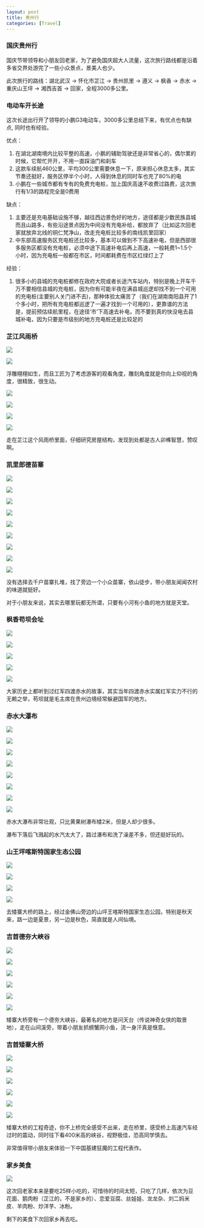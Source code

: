 ```yaml
---
layout: post
title: 贵州行
categories: [Travel]
---
```


### 国庆贵州行
国庆节带领导和小朋友回老家，为了避免国庆超大人流量，这次旅行路线都是沿着多省交界处游完了一些小众景点，景美人也少。

此次旅行的路线：湖北武汉 -> 怀化市芷江 -> 贵州凯里 -> 遵义 -> 枫香 -> 赤水 -> 重庆山王坪 -> 湘西吉首 -> 回家，全程3000多公里。

### 电动车开长途
这次长途出行开了领导的小鹏G3电动车，3000多公里总结下来，有优点也有缺点, 同时也有经验。

优点：
1. 在湖北湖南境内比较平整的高速，小鹏的辅助驾驶还是非常省心的，偶尔累的时候，它帮忙开开，不用一直踩油门和刹车
2. 这款车续航460公里，平均300公里需要休息一下，原来担心休息太多，其实节奏还挺好，服务区停半个小时，人得到休息的同时车也充了80%的电
3. 小鹏在一些城市都有专有的免费充电桩，加上国庆高速不收费过路费，这次旅行有1/3的路程完全是0费用

缺点：
1. 主要还是充电基础设施不够，越往西边景色好的地方，途径都是少数民族县城而且山路多，有些沿途景点因为中间没有充电补给，都放弃了（比如这次回老家就放弃北线的铜仁梵净山，改走充电桩比较多的南线凯里回家）
2. 中东部高速服务区充电桩还比较多，基本可以做到不下高速补电，但是西部很多服务区都没有充电桩，必须中途下高速补电后再上高速，一般耗费1~1.5个小时，因为充电桩一般都在市区，时间都耗费在市区红绿灯上了

经验：
1. 很多小的县城的充电桩都修在政府大院或者长途汽车站内，特别是晚上开车千万不要相信县城的充电桩，因为你有可能半夜在满县城巡逻却找不到一个可用的充电桩(主要别人关门进不去)，那种体验太痛苦了（我们在湖南南阳县开了1个多小时，把所有充电桩都巡逻了一遍才找到一个可用的），更靠谱的方法是，提前预估续航里程，在途径‘市’下高速去补电，而不要到真的快没电去县城补电，因为只要是市级别的地方充电桩还是比较足的

### 芷江风雨桥
![]({{site.url}}/pics/guizhou/IMG_20211001_091040_edit_22238388928377.jpg)

![]({{site.url}}/pics/guizhou/IMG_20211001_091250_edit_22335751893466.jpg)

浮雕栩栩如生，而且工匠为了考虑游客的观看角度，雕刻角度就是你向上仰视的角度，很精致，很生动。

![]({{site.url}}/pics/guizhou/IMG_20211001_092406_edit_22909719445462.jpg)

![]({{site.url}}/pics/guizhou/IMG_20211001_092626_edit_23041273129296.jpg)

![]({{site.url}}/pics/guizhou/IMG_20211001_093213_edit_25192331176884.jpg)

![]({{site.url}}/pics/guizhou/IMG_20211001_094040_edit_23672252572429.jpg)

走在芷江这个风雨桥里面，仔细研究房屋结构，发现到处都是古人卯榫智慧，赞叹啊。

### 凯里郎德苗寨
![]({{site.url}}/pics/guizhou/IMG_20211001_150402_edit_34513796483795.jpg)

![]({{site.url}}/pics/guizhou/IMG_20211001_153115_edit_35320282870131.jpg)

![]({{site.url}}/pics/guizhou/IMG_20211001_153402_edit_35483165063335.jpg)

![]({{site.url}}/pics/guizhou/IMG_20211001_154745_edit_36396063074654.jpg)

![]({{site.url}}/pics/guizhou/IMG_20211001_155809_edit_36090703332513.jpg)

![]({{site.url}}/pics/guizhou/IMG_20211001_162315_edit_36696347653254.jpg)

![]({{site.url}}/pics/guizhou/IMG_20211001_162811_edit_36894412173536.jpg)

![]({{site.url}}/pics/guizhou/IMG_20211001_162945_edit_36965355431338.jpg)

![]({{site.url}}/pics/guizhou/IMG_20211001_164541_edit_37324912632846.jpg)

没有选择去千户苗寨扎堆，找了旁边一个小众苗寨，依山徒步，带小朋友闻闻农村的味道就挺好。

对于小朋友来说，其实去哪里玩都无所谓，只要有小河有小鱼的地方就是天堂。

### 枫香苟坝会址
![]({{site.url}}/pics/guizhou/IMG_20211003_113250_edit_78807923936933.jpg)

![]({{site.url}}/pics/guizhou/IMG_20211003_115451.jpg)

![]({{site.url}}/pics/guizhou/IMG_20211003_115617.jpg)

![]({{site.url}}/pics/guizhou/IMG_20211003_120102_edit_79328628483207.jpg)

![]({{site.url}}/pics/guizhou/IMG_20211003_121136_edit_79676238697738.jpg)

大家历史上都听到过红军四渡赤水的故事，其实当年四渡赤水实属红军实力不行的无赖之举，苟坝就是毛主席在贵州边境经常躲避国军的地方。

### 赤水大瀑布
![]({{site.url}}/pics/guizhou/IMG_20211004_113308_edit_114216708747675.jpg)

![]({{site.url}}/pics/guizhou/IMG_20211004_121913_edit_114395276831502.jpg)

![]({{site.url}}/pics/guizhou/IMG_20211004_122041_edit_114469765293470.jpg)

![]({{site.url}}/pics/guizhou/IMG_20211004_122147_edit_114540190165334.jpg)

![]({{site.url}}/pics/guizhou/IMG_20211004_125507_edit_116059643293748.jpg)

![]({{site.url}}/pics/guizhou/IMG_20211004_130016_edit_116299787306732.jpg)

![]({{site.url}}/pics/guizhou/IMG_20211004_133413_edit_117399933595627.jpg)

![]({{site.url}}/pics/guizhou/IMG_20211004_133644_edit_117496785121133.jpg)

赤水大瀑布非常壮观，只比黄果树瀑布矮2米，但是人却少很多。

瀑布下落后飞溅起的水汽太大了，路过瀑布和洗了澡差不多，但还挺好玩的。

### 山王坪喀斯特国家生态公园
![]({{site.url}}/pics/guizhou/IMG_20211005_133553_edit_152082324313772.jpg)

![]({{site.url}}/pics/guizhou/IMG_20211005_140910_edit_153143796457881.jpg)

![]({{site.url}}/pics/guizhou/IMG_20211005_143150_edit_154413141860812.jpg)

![]({{site.url}}/pics/guizhou/IMG_20211001_102409_edit_25061498882649.jpg)

去矮寨大桥的路上，经过金佛山旁边的山坪王喀斯特国家生态公园，特别是秋天来，路一边是夏景，另一边是秋色，简直就是人间仙境。

### 吉首德夯大峡谷
![]({{site.url}}/pics/guizhou/IMG_20211006_102225_edit_176187741891865.jpg)

![]({{site.url}}/pics/guizhou/IMG_20211006_102512_edit_176350846271528.jpg)

![]({{site.url}}/pics/guizhou/IMG_20211006_115429_edit_178286729583732.jpg)

![]({{site.url}}/pics/guizhou/IMG_20211006_121000_edit_178982299065397.jpg)

![]({{site.url}}/pics/guizhou/IMG_20211006_135726_edit_181909347899846.jpg)

![]({{site.url}}/pics/guizhou/IMG_20211006_140325_edit_182011253935247.jpg)

矮寨大桥旁有一个德夯大峡谷，最著名的地方是问天台（传说神奇女侠的取景地），走在山间溪旁，带着小朋友抓螃蟹网小鱼，流一身汗真是惬意。

### 吉首矮寨大桥
![]({{site.url}}/pics/guizhou/IMG_20211006_151927_edit_185667722327918.jpg)

![]({{site.url}}/pics/guizhou/IMG_20211006_160047_edit_187009701275109.jpg)

![]({{site.url}}/pics/guizhou/IMG_20211006_160240_edit_187121009476134.jpg)

![]({{site.url}}/pics/guizhou/IMG_20211006_161622_edit_187813370384883.jpg)

![]({{site.url}}/pics/guizhou/IMG_20211006_164140_edit_188953185882625.jpg)

![]({{site.url}}/pics/guizhou/IMG_20211006_164918_edit_189417683001825.jpg)

矮寨大桥的工程奇迹，你不上桥完全感受不出来，走在桥里，感受桥上高速汽车经过时的震动，同时往下看400米高的峡谷，视野极佳，恐高同学慎去。

非常值得带小朋友来体验一下中国基建狂魔的工程代表作。

### 家乡美食
![]({{site.url}}/pics/guizhou/IMG_20211006_164918_edit_389417683001825.jpg)

这次回老家本来是要吃25样小吃的，可惜待的时间太短，只吃了几样，依次为豆花面、鹅肉粉（芷江的，不是家乡的）、恋爱豆腐、丝娃娃、龙龙杂、刘二妈米皮、羊肉粉、炒洋芋、冰粉。

剩下的美食下次回家乡再去吃。
